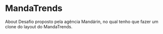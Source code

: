 # MandaTrends
About Desafio proposto pela agência Mandárin, no qual tenho que fazer um clone do layout do MandaTrends.
